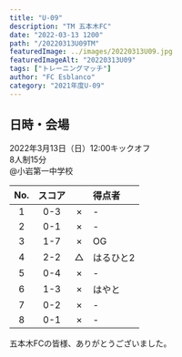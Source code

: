 ```yaml
---
title: "U-09"
description: "TM 五本木FC"
date: "2022-03-13 1200"
path: "/20220313U09TM"
featuredImage: ../images/20220313U09.jpg
featuredImageAlt: "20220313U09"
tags: ["トレーニングマッチ"]
author: "FC Esblanco"
category: "2021年度U-09"
---
```


## 日時・会場

2022年3月13日（日）12:00キックオフ<br>
8人制15分<br>
@小岩第一中学校

| No.| スコア |   | 得点者  |
|:--:|:------:|:-:|:--------|
| 1  | 0-3 | × |-|
| 2  | 0-1 | × |-|
| 3  | 1-7 | × |OG|
| 4  | 2-2 | △ |はるひと2|
| 5  | 0-4 | × |-|
| 6  | 1-3 | × |はやと|
| 7  | 0-2 | × |-|
| 8  | 0-1 | × |-|

五本木FCの皆様、ありがとうございました。